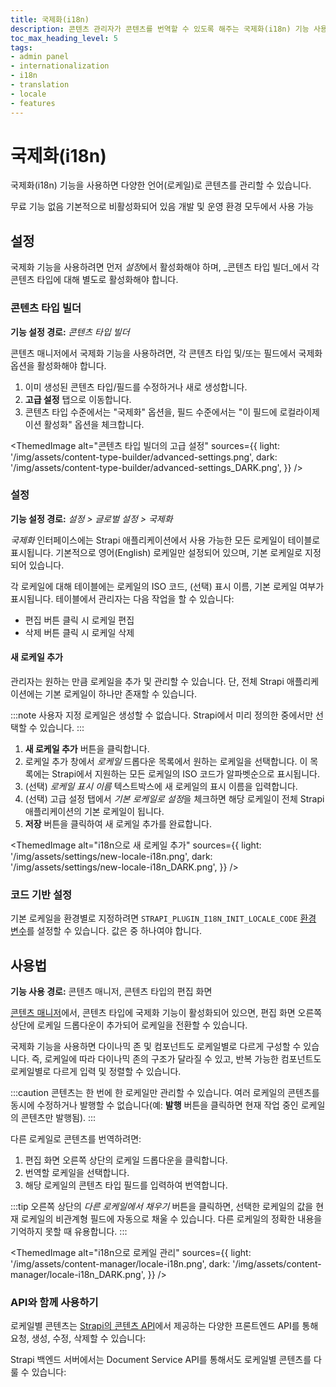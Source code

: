 ```yaml
---
title: 국제화(i18n)
description: 콘텐츠 관리자가 콘텐츠를 번역할 수 있도록 해주는 국제화(i18n) 기능 사용법을 알아보세요.
toc_max_heading_level: 5
tags:
- admin panel
- internationalization
- i18n
- translation
- locale
- features
---
```


# 국제화(i18n)

국제화(i18n) 기능을 사용하면 다양한 언어(로케일)로 콘텐츠를 관리할 수 있습니다.

<IdentityCard>
  <IdentityCardItem icon="credit-card" title="플랜">무료 기능</IdentityCardItem>
  <IdentityCardItem icon="user" title="역할 및 권한">없음</IdentityCardItem>
  <IdentityCardItem icon="toggle-right" title="활성화">기본적으로 비활성화되어 있음</IdentityCardItem>
  <IdentityCardItem icon="desktop" title="환경">개발 및 운영 환경 모두에서 사용 가능</IdentityCardItem>
</IdentityCard>

<Guideflow lightId="zkj5431ser" darkId="vkm9nn0t3p"/>

## 설정

국제화 기능을 사용하려면 먼저 <Icon name="gear-six" /> *설정*에서 활성화해야 하며, <Icon name="layout" /> _콘텐츠 타입 빌더_에서 각 콘텐츠 타입에 대해 별도로 활성화해야 합니다.

### 콘텐츠 타입 빌더

**기능 설정 경로:** <Icon name="layout" /> _콘텐츠 타입 빌더_

콘텐츠 매니저에서 국제화 기능을 사용하려면, 각 콘텐츠 타입 및/또는 필드에서 국제화 옵션을 활성화해야 합니다.

1. 이미 생성된 콘텐츠 타입/필드를 수정하거나 새로 생성합니다.
2. **고급 설정** 탭으로 이동합니다.
3. 콘텐츠 타입 수준에서는 "국제화" 옵션을, 필드 수준에서는 "이 필드에 로컬라이제이션 활성화" 옵션을 체크합니다.

<ThemedImage
  alt="콘텐츠 타입 빌더의 고급 설정"
  sources={{
    light: '/img/assets/content-type-builder/advanced-settings.png',
    dark: '/img/assets/content-type-builder/advanced-settings_DARK.png',
  }}
/>

### 설정

**기능 설정 경로:** <Icon name="gear-six" /> *설정 > 글로벌 설정 > 국제화*

*국제화* 인터페이스에는 Strapi 애플리케이션에서 사용 가능한 모든 로케일이 테이블로 표시됩니다. 기본적으로 영어(English) 로케일만 설정되어 있으며, 기본 로케일로 지정되어 있습니다.

각 로케일에 대해 테이블에는 로케일의 ISO 코드, (선택) 표시 이름, 기본 로케일 여부가 표시됩니다. 테이블에서 관리자는 다음 작업을 할 수 있습니다:

- <Icon name="pencil-simple" /> 편집 버튼 클릭 시 로케일 편집
- <Icon name="trash" /> 삭제 버튼 클릭 시 로케일 삭제

#### 새 로케일 추가

관리자는 원하는 만큼 로케일을 추가 및 관리할 수 있습니다. 단, 전체 Strapi 애플리케이션에는 기본 로케일이 하나만 존재할 수 있습니다.

:::note
사용자 지정 로케일은 생성할 수 없습니다. Strapi에서 미리 정의한 <ExternalLink to="https://github.com/strapi/strapi/blob/main/packages/plugins/i18n/server/src/constants/iso-locales.json" text="500개 이상의 로케일 목록"/> 중에서만 선택할 수 있습니다.
:::

1. **새 로케일 추가** 버튼을 클릭합니다.
2. 로케일 추가 창에서 *로케일* 드롭다운 목록에서 원하는 로케일을 선택합니다. 이 목록에는 Strapi에서 지원하는 모든 로케일의 ISO 코드가 알파벳순으로 표시됩니다.
3. (선택) *로케일 표시 이름* 텍스트박스에 새 로케일의 표시 이름을 입력합니다.
4. (선택) 고급 설정 탭에서 *기본 로케일로 설정*을 체크하면 해당 로케일이 전체 Strapi 애플리케이션의 기본 로케일이 됩니다.
5. **저장** 버튼을 클릭하여 새 로케일 추가를 완료합니다.

<ThemedImage
  alt="i18n으로 새 로케일 추가"
  sources={{
    light: '/img/assets/settings/new-locale-i18n.png',
    dark: '/img/assets/settings/new-locale-i18n_DARK.png',
  }}
/>

### 코드 기반 설정

기본 로케일을 환경별로 지정하려면 `STRAPI_PLUGIN_I18N_INIT_LOCALE_CODE` [환경 변수](/cms/configurations/environment#strapi)를 설정할 수 있습니다. 값은 <ExternalLink to="https://github.com/strapi/strapi/blob/main/packages/plugins/i18n/server/src/constants/iso-locales.json" text="Strapi에서 미리 정의한 500개 이상의 ISO 코드"/> 중 하나여야 합니다.

## 사용법

**기능 사용 경로:** <Icon name="feather" /> 콘텐츠 매니저, 콘텐츠 타입의 편집 화면

[콘텐츠 매니저](/cms/features/content-manager)에서, 콘텐츠 타입에 국제화 기능이 활성화되어 있으면, 편집 화면 오른쪽 상단에 로케일 드롭다운이 추가되어 로케일을 전환할 수 있습니다.

국제화 기능을 사용하면 다이나믹 존 및 컴포넌트도 로케일별로 다르게 구성할 수 있습니다. 즉, 로케일에 따라 다이나믹 존의 구조가 달라질 수 있고, 반복 가능한 컴포넌트도 로케일별로 다르게 입력 및 정렬할 수 있습니다.

:::caution
콘텐츠는 한 번에 한 로케일만 관리할 수 있습니다. 여러 로케일의 콘텐츠를 동시에 수정하거나 발행할 수 없습니다(예: **발행** 버튼을 클릭하면 현재 작업 중인 로케일의 콘텐츠만 발행됨).
:::

다른 로케일로 콘텐츠를 번역하려면:

1. 편집 화면 오른쪽 상단의 로케일 드롭다운을 클릭합니다.
2. 번역할 로케일을 선택합니다.
3. 해당 로케일의 콘텐츠 타입 필드를 입력하여 번역합니다.

:::tip
오른쪽 상단의 <Icon name="download-simple" /> *다른 로케일에서 채우기* 버튼을 클릭하면, 선택한 로케일의 값을 현재 로케일의 비관계형 필드에 자동으로 채울 수 있습니다. 다른 로케일의 정확한 내용을 기억하지 못할 때 유용합니다.
:::

<ThemedImage
  alt="i18n으로 로케일 관리"
  sources={{
    light: '/img/assets/content-manager/locale-i18n.png',
    dark: '/img/assets/content-manager/locale-i18n_DARK.png',
  }}
/>

### API와 함께 사용하기

로케일별 콘텐츠는 [Strapi의 콘텐츠 API](/cms/api/content-api)에서 제공하는 다양한 프론트엔드 API를 통해 요청, 생성, 수정, 삭제할 수 있습니다:

<CustomDocCardsWrapper>
<CustomDocCard icon="cube" title="REST API" description="REST API에서 locale 파라미터 사용법을 알아보세요." link="/cms/api/rest/locale"/>
<CustomDocCard icon="cube" title="GraphQL API" description="GraphQL API에서 locale 파라미터 사용법을 알아보세요." link="/cms/api/graphql#locale"/>
</CustomDocCardsWrapper>

Strapi 백엔드 서버에서는 Document Service API를 통해서도 로케일별 콘텐츠를 다룰 수 있습니다:

<CustomDocCardsWrapper>
<CustomDocCard icon="cube" title="Document Service API" description="Document Service API에서 locale 파라미터 사용법을 알아보세요." link="/cms/api/document-service/locale"/>
</CustomDocCardsWrapper>
